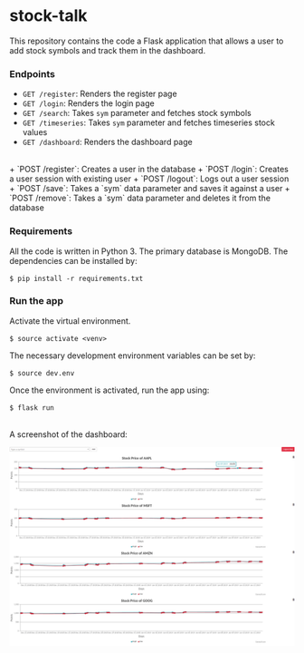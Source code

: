 # stock-talk

This repository contains the code a Flask application that allows a user to add stock symbols and track them in the dashboard.

### Endpoints
+ `GET /register`: Renders the register page
+ `GET /login`: Renders the login page
+ `GET /search`: Takes `sym` parameter and fetches stock symbols
+ `GET /timeseries`: Takes `sym` parameter and fetches timeseries stock values
+ `GET /dashboard`: Renders the dashboard page 
<br/>
+ `POST /register`: Creates a user in the database
+ `POST /login`: Creates a user session with existing user
+ `POST /logout`: Logs out a user session
+ `POST /save`: Takes a `sym` data parameter and saves it against a user
+ `POST /remove`: Takes a `sym` data parameter and deletes it from the database

### Requirements
All the code is written in Python 3. The primary database is MongoDB. The dependencies can be installed by:

```
$ pip install -r requirements.txt
```

### Run the app
Activate the virtual environment.
```
$ source activate <venv>
```
The necessary development environment variables can be set by:
```
$ source dev.env
```
Once the environment is activated, run the app using:
```
$ flask run
```
<br/>
A screenshot of the dashboard:

![Screenshot of the dashboard](dashboard_screenshot.png)
